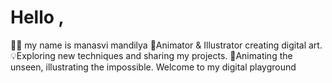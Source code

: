  # Hello ,
  🙋‍♀️ my name is manasvi mandilya
  🎨Animator & Illustrator creating digital art.    
  💡Exploring new techniques and sharing my projects.
  🎥Animating the unseen, illustrating the impossible. Welcome to my digital playground
